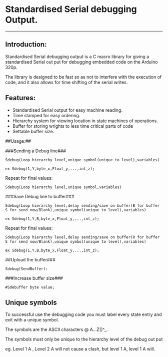 # Standardised Serial debugging Output. #
---
##  Introduction:  ##

Standardised Serial debugging output is a C macro library for giving a standardised Serial out put for debugging embedded code on the Arduino 320p.

The library is designed to be fast so as not to interfere with the execution of code, and it also allows for time shifting of the serial writes.

## Features: ##
- Standardised Serial output for easy machine reading.
- Time stamped for easy ordering.
- Hierarchy system for viewing location in state machines of operations. 
- Buffer for storing wrights to less time critical parts of code
- Settable buffer size.


##Usage:##


###Sending a Debug line###

	Sdebug(Loop hierarchy level,unique symbol(unique to level),variables)

	ex Sdebug(1,Y,byte_x,Float_y,...,int_z);

Repeat for final values:

	Sdebug(Loop hierarchy level,unique symbol,variables)

###Save Debug line to buffer###

	Sdebug(Loop hierarchy level,delay sending/save on buffer(B for buffer S for send now/Blank),unique symbol(unique to level),variables)

	ex Sdebug(1,Y,B,byte_x,Float_y,...,int_z);

Repeat for final values:

	Sdebug(Loop hierarchy level,delay sending/save on buffer(R for buffer S for send now/Blank),unique symbol(unique to level),variables)

	ex Sdebug(1,Y,B,byte_x,Float_y,...,int_z);


##Upload the buffer###

	Sdebug(SendBuffer):

###Increase buffer size### 

	#Sdebuffer byte value;
	
## Unique symbols ##

To successful use the debugging code you must label every state entry and exit with a unique symbol.

The symbols are the ASCII characters @ A...Z[\]^_.

The symbols must only be unique to the hierarchy level of the debug out put

eg. Level 1 A , Level 2 A will not cause a clash, 
but level 1 A, level 1 A will.


